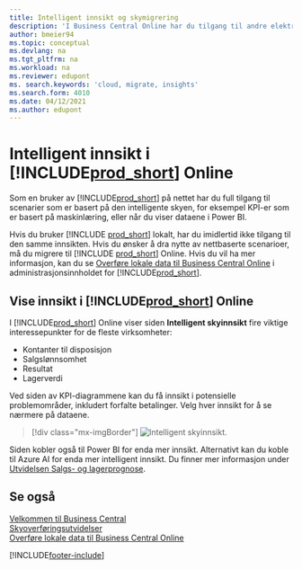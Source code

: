 ```yaml
---
title: Intelligent innsikt og skymigrering
description: 'I Business Central Online har du tilgang til andre elektroniske tjenester, og du kan for eksempel få intelligent innsikt som er basert på Azure AI. Les videre hvis du vurderer å overføre fra lokalt til skyen.'
author: bmeier94
ms.topic: conceptual
ms.devlang: na
ms.tgt_pltfrm: na
ms.workload: na
ms.reviewer: edupont
ms. search.keywords: 'cloud, migrate, insights'
ms.search.form: 4010
ms.date: 04/12/2021
ms.author: edupont
---
```


# <a name="intelligent-insights-in--online"></a>Intelligent innsikt i [!INCLUDE[prod_short](includes/prod_short.md)] Online

Som en bruker av [!INCLUDE[prod_short](includes/prod_short.md)] på nettet har du full tilgang til scenarier som er basert på den intelligente skyen, for eksempel KPI-er som er basert på maskinlæring, eller når du viser dataene i Power BI.  

Hvis du bruker [!INCLUDE [prod_short](includes/prod_short.md)] lokalt, har du imidlertid ikke tilgang til den samme innsikten. Hvis du ønsker å dra nytte av nettbaserte scenarioer, må du migrere til [!INCLUDE [prod_short](includes/prod_short.md)] Online. Hvis du vil ha mer informasjon, kan du se [Overføre lokale data til Business Central Online](/dynamics365/business-central/dev-itpro/administration/migrate-data) i administrasjonsinnholdet for [!INCLUDE[prod_short](includes/prod_short.md)].  

## <a name="viewing-insights-in--online"></a>Vise innsikt i [!INCLUDE[prod_short](includes/prod_short.md)] Online

I [!INCLUDE[prod_short](includes/prod_short.md)] Online viser siden **Intelligent skyinnsikt** fire viktige interessepunkter for de fleste virksomheter:

- Kontanter til disposisjon
- Salgslønnsomhet
- Resultat
- Lagerverdi

Ved siden av KPI-diagrammene kan du få innsikt i potensielle problemområder, inkludert forfalte betalinger. Velg hver innsikt for å se nærmere på dataene.  

> [!div class="mx-imgBorder"]
> ![Intelligent skyinnsikt.](media/across-intelligent-cloud/intelligentcloudApril19.png "Viser siden Intelligent skyinnsikt i Business Central Online")

Siden kobler også til Power BI for enda mer innsikt. Alternativt kan du koble til Azure AI for enda mer intelligent innsikt. Du finner mer informasjon under [Utvidelsen Salgs- og lagerprognose](ui-extensions-sales-forecast.md).  

## <a name="see-also"></a>Se også

[Velkommen til Business Central](welcome.md)  
[Skyoverføringsutvidelser](ui-extensions-data-replication.md)  
[Overføre lokale data til Business Central Online](/dynamics365/business-central/dev-itpro/administration/migrate-data)  

[!INCLUDE[footer-include](includes/footer-banner.md)]
